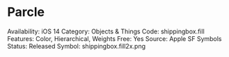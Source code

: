 # Parcle

Availability: iOS 14
Category: Objects & Things
Code: shippingbox.fill
Features: Color, Hierarchical, Weights
Free: Yes
Source: Apple SF Symbols
Status: Released
Symbol: shippingbox.fill2x.png